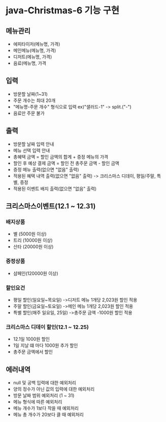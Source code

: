 # java-Christmas-6 기능 구현

## 메뉴관리
- 에피타이저(메뉴명, 가격)
- 메인메뉴(메뉴명, 가격)
- 디저트(메뉴명, 가격)
- 음료(메뉴명, 가격

## 입력
- 방문할 날짜(1~31)
- 주문 개수는 최대 20개
- "메뉴명-주문 개수" 형식으로 입력 ex)"샐러드-1" -> split.("-")
- 음료만 주문 불가

## 출력
- 방문할 날짜 입력 안내
- 메뉴 선택 입력 안내
- 총혜택 금액 = 할인 금액의 합계 + 증정 메뉴의 가격
- 할인 후 예상 결제 금액 = 할인 전 총주문 금액 - 할인 금액
- 증정 메뉴 출력(없으면 "없음" 출력)
- 적용된 혜택 내역 출력(없으면 "없음" 출력) -> 크리스마스 디데이, 평일/주말, 특별, 증정
- 적용된 이벤트 배지 출력(없으면 "없음" 출력)

## 크리스마스이벤트(12.1 ~ 12.31)
### 배지상품
- 별 (5000원 이상)
- 트리 (10000원 이상)
- 산타 (20000원 이상)

### 증정상품
- 샴페인(120000원 이상)

### 할인요건
- 평일 할인(일요일~목요일) ->디저트 메뉴 1개당 2,023원 할인 적용
- 주말 할인(금요일~토요일) ->메인 메뉴 1개당 2,023원 할인 적용
- 특별 할인(매주 일요일, 25일) ->총주문 금액 -1000원 할인 적용

### 크리스마스 디데이 할인(12.1 ~ 12.25)
- 12.1일 1000원 할인
- 1일 지날 떄 마다 1000원 추가 할인
- 총주문 금액에서 할인

## 에러내역

- null 및 공백 입력에 대한 예외처리
- 양의 정수가 아닌 값의 입력에 대한 예외처리
- 방문 날짜 범위 예외처리 (1 ~ 31)
- 메뉴 형식에 따른 예외처리
- 메뉴 개수가 1보다 작을 때 예외처리
- 메뉴 총 개수가 20보다 클 때 예외처리